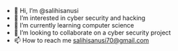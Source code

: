 - 👋 Hi, I’m @salihisanusi
- 👀 I’m interested in cyber security and hacking
- 🌱 I’m currently learning computer science
- 💞️ I’m looking to collaborate on a cyber security project
- 📫 How to reach me salihisanusi70@gmail.com

<!---
salihisanusi/salihisanusi is a ✨ special ✨ repository because its `README.md` (this file) appears on your GitHub profile.
You can click the Preview link to take a look at your changes.
--->
